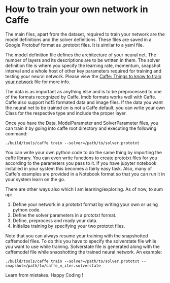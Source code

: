 
# How to train your own network in Caffe

The main files, apart from the dataset, required to train your network are the model definitions and the solver definitions. These files are saved in a Google Protobuf format as .prototxt files. It is similar to a yaml file.

The model definition file defines the architecture of your neural net. The number of layers and its descriptions are to be written in them. The solver definition file is where you specify the learning rate, momentum, snapshot interval and a whole host of other key parameters required for training and testing your neural network. Please view the [Caffe: Things to know to train your network](https://github.com/arundasan91/Caffe/blob/master/Caffe_Things_to_know.md) file for more info. 

The data is as important as anything else and is to be preprocessed to one of the formats recognized by Caffe. lmdb formats works well with Caffe. Caffe also support hdf5 formated data and image files. If the data you want the neural net to be trained on is not a Caffe default, you can write your own Class for the respective type and include the proper layer.

Once you have the Data, ModelParameter and SolverParameter files, you can train it by going into caffe root directory and executing the following command:

```
./build/tools/caffe train --solver=/path/to/solver.prototxt
```

You can write your own python code to do the same thing by importing the caffe library. You can even write functions to create prototxt files for you according to the parameters you pass to it. If you have jupyter notebook installed in your system this becomes a fairly easy task. Also, many of Caffe's examples are provided in a Notebook format so that you can run it in your system learn on the go.

There are other ways also which I am learning/exploring. As of now, to sum up:

1. Define your network in a prototxt format by writing your own or using python code.
2. Define the solver parameters in a prototxt format.
3. Define, preprocess and ready your data.
4. Initialize training by specifying your two prototxt files.

Note that you can always resume your training with the snapshotted caffemodel files. To do this you have to specify the solverstate file while you want to use while training. Solverstate file is generated along with the caffemodel file while snaoshotting the trained neural network. An example:

```
./build/tools/caffe train --solver=/path/to/solver.prototxt --snapshot=/path/to/caffe_n_iter.solverstate
```

Learn from mistakes.
Happy Coding !
